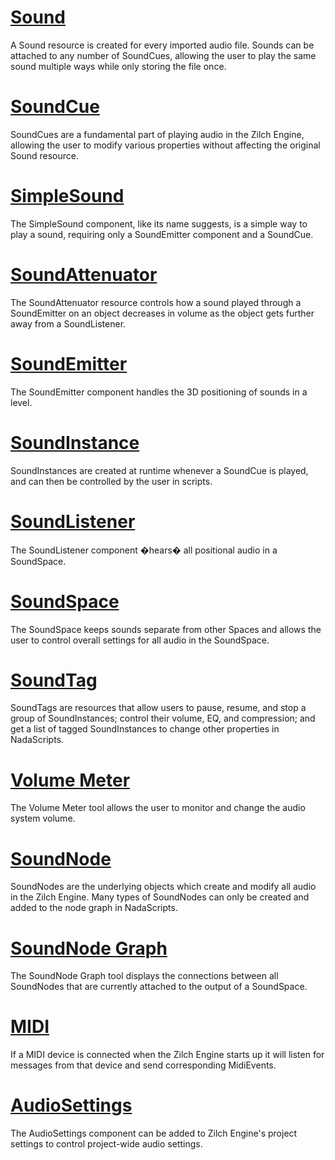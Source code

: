 
 # [Sound](audio/sound.md)

A Sound resource is created for every imported audio file. Sounds can be attached to any number of SoundCues, allowing the user to play the same sound multiple ways while only storing the file once.

 # [SoundCue](audio/soundcue.md)

SoundCues are a fundamental part of playing audio in the Zilch Engine, allowing the user to modify various properties without affecting the original Sound resource.

 # [SimpleSound](audio/simplesound.md)

The SimpleSound component, like its name suggests, is a simple way to play a sound, requiring only a SoundEmitter component and a SoundCue.

 # [SoundAttenuator](audio/soundattenuator.md)

The SoundAttenuator resource controls how a sound played through a SoundEmitter on an object decreases in volume as the object gets further away from a SoundListener.

 # [SoundEmitter](audio/soundemitter.md)

The SoundEmitter component handles the 3D positioning of sounds in a level. 

 # [SoundInstance](audio/soundinstance.md)

SoundInstances are created at runtime whenever a SoundCue is played, and can then be controlled by the user in scripts.

 # [SoundListener](audio/soundlistener.md)

The SoundListener component �hears� all positional audio in a SoundSpace.

 # [SoundSpace](audio/soundspace.md)

The SoundSpace keeps sounds separate from other Spaces and allows the user to control overall settings for all audio in the SoundSpace.

 # [SoundTag](audio/soundtag.md)

SoundTags are resources that allow users to pause, resume, and stop a group of SoundInstances; control their volume, EQ, and compression; and get a list of tagged SoundInstances to change other properties in NadaScripts.

 # [Volume Meter](audio/volume_meter.md)

The Volume Meter tool allows the user to monitor and change the audio system volume. 

 # [SoundNode](audio/soundnode.md)

SoundNodes are the underlying objects which create and modify all audio in the Zilch Engine. Many types of SoundNodes can only be created and added to the node graph in NadaScripts.

 # [SoundNode Graph](audio/soundnode_graph.md)

The SoundNode Graph tool displays the connections between all SoundNodes that are currently attached to the output of a SoundSpace. 

 # [MIDI](audio/midi.md)

If a MIDI device is connected when the Zilch Engine starts up it will listen for messages from that device and send corresponding MidiEvents. 

 # [AudioSettings](audio/audiosettings.md)

The AudioSettings component can be added to Zilch Engine's project settings to control project-wide audio settings. 

 